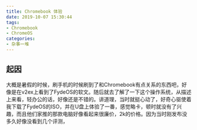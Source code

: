 ```yaml
---
title: Chromebook 体验
date: 2019-10-07 15:30:44
tags: 
- Chromebook
- ChromeOS
categories:
- 杂事一堆
---
```


## 起因

大概是暑假的时候，刷手机的时候刷到了和Chromebook有点关系的东西吧，好像是在v2ex上看到了FydeOS的软文。随后就去了解了一下这个操作系统，从描述上来看，轻办公的话，好像还是不错的。讲道理，当时就挺心动了，好奇心驱使着我下载了FydeOS的ISO，并在U盘上体验了一番，感觉略卡，顿时就没有了兴趣，而且他们家推的那款电脑好像看起来很廉价，2k的价格。因为当时刚发布没多久好像没看到几个评测，
<!--stackedit_data:
eyJoaXN0b3J5IjpbMTI0ODIwNDgyOF19
-->
